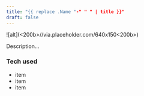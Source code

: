 ```yaml
---
title: "{{ replace .Name "-" " " | title }}"
draft: false
---
```


![alt](<200b>//via.placeholder.com/640x150<200b>)

Description...

### Tech used

* item
* item
* item